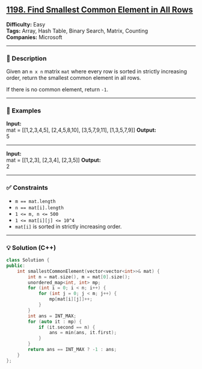 ## [1198. Find Smallest Common Element in All Rows](https://leetcode.com/problems/find-smallest-common-element-in-all-rows/)

**Difficulty:** Easy  
**Tags:** Array, Hash Table, Binary Search, Matrix, Counting  
**Companies:** Microsoft

---

### 📝 Description

Given an `m x n` matrix `mat` where every row is sorted in strictly increasing order, return the smallest common element in all rows.

If there is no common element, return `-1`.

---

### 📘 Examples

**Input:**  
mat = [[1,2,3,4,5],
[2,4,5,8,10],
[3,5,7,9,11],
[1,3,5,7,9]]
**Output:**  
5

---

**Input:**  
mat = [[1,2,3],
[2,3,4],
[2,3,5]]
**Output:**  
2

---

### ✅ Constraints

- `m == mat.length`
- `n == mat[i].length`
- `1 <= m, n <= 500`
- `1 <= mat[i][j] <= 10^4`
- `mat[i]` is sorted in strictly increasing order.

---

### 💡 Solution (C++)

```cpp
class Solution {
public:
    int smallestCommonElement(vector<vector<int>>& mat) {
        int n = mat.size(), m = mat[0].size();
        unordered_map<int, int> mp;
        for (int i = 0; i < n; i++) {
            for (int j = 0; j < m; j++) {
                mp[mat[i][j]]++;
            }
        }
        int ans = INT_MAX;
        for (auto it : mp) {
            if (it.second == n) {
                ans = min(ans, it.first);
            }
        }
        return ans == INT_MAX ? -1 : ans;
    }
};

```
